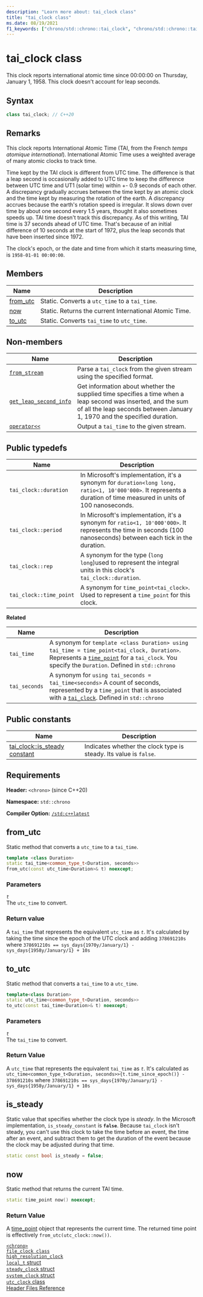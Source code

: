 ```yaml
---
description: "Learn more about: tai_clock class"
title: "tai_clock class"
ms.date: 08/19/2021
f1_keywords: ["chrono/std::chrono::tai_clock", "chrono/std::chrono::tai_clock::now", "chrono/std::chrono::tai_clock::to_utc", "chrono/std::chrono::tai_clock::from_utc", "chrono/std::chrono::tai_clock::is_steady Constant", "std::chrono::tai_clock::get_leap_second_info"]
---
```


# tai_clock class

This clock reports international atomic time since 00:00:00 on Thursday, January 1, 1958. This clock doesn't account for leap seconds.

## Syntax

```cpp
class tai_clock; // C++20
```

## Remarks

This clock reports International Atomic Time (TAI, from the French *temps atomique international*). International Atomic Time uses a weighted average of many atomic clocks to track time.

Time kept by the TAI clock is different from UTC time. The difference is that a leap second is occasionally added to UTC time to keep the difference between UTC time and UT1 (solar time) within +- 0.9 seconds of each other. A discrepancy gradually accrues between the time kept by an atomic clock and the time kept by measuring the rotation of the earth. A discrepancy accrues because the earth's rotation speed is irregular. It slows down over time by about one second every 1.5 years, thought it also sometimes speeds up. TAI time doesn't track this discrepancy. As of this writing, TAI time is 37 seconds ahead of UTC time. That's because of an initial difference of 10 seconds at the start of 1972, plus the leap seconds that have been inserted since 1972.

The clock's epoch, or the date and time from which it starts measuring time, is `1958-01-01 00:00:00`.

## Members

|Name|Description|
|----------|-----------------|
|[from_utc](#from_utc)| Static. Converts a `utc_time` to a `tai_time`.|
|[now](#now)| Static. Returns the current International Atomic Time. |
|[to_utc](#to_utc)| Static. Converts `tai_time` to `utc_time`.|

## Non-members

| Name | Description |
|--|--|
| [`from_stream`](chrono-functions.md#std-chrono-from-stream) | Parse a `tai_clock` from the given stream using the specified format. |
| [`get_leap_second_info`](chrono-functions.md#std-chrono-get-leap-second-info) | Get information about whether the supplied time specifies a time when a leap second was inserted, and the sum of all the leap seconds between January 1, 1970 and the specified duration. |
| [`operator<<`](chrono-operators.md#op_left_shift) | Output a `tai_time` to the given stream. |

## Public typedefs

|Name|Description|
|----------|-----------------|
|`tai_clock::duration`|In Microsoft's implementation, it's a synonym for `duration<long long, ratio<1, 10'000'000>`. It represents a duration of time measured in units of 100 nanoseconds.|
|`tai_clock::period`| In Microsoft's implementation, it's a synonym for `ratio<1, 10'000'000>`. It represents the time in seconds (100 nanoseconds) between each tick in the duration.|
|`tai_clock::rep`|A synonym for the type (`long long`)used to represent the integral units in this clock's `tai_clock::duration`. |
|`tai_clock::time_point`|A synonym for `time_point<tai_clock>`. Used to represent a `time_point` for this clock.|

**Related**

|Name|Description|
|----------|-----------------|
|`tai_time`|A synonym for `template <class Duration> using tai_time = time_point<tai_clock, Duration>`. Represents a [`time_point`](time-point-class.md) for a `tai_clock`. You specify the `Duration`. Defined in `std::chrono`|
|`tai_seconds`|A synonym for `using tai_seconds = tai_time<seconds>` A count of seconds, represented by a `time_point` that is associated with a [`tai_clock`](tai-clock-class.md). Defined in `std::chrono`|

## Public constants

|Name|Description|
|----------|-----------------|
|[tai_clock::is_steady constant](#is_steady_constant)|Indicates whether the clock type is steady. Its value is `false`.|

## Requirements

**Header:** `<chrono>` (since C++20)

**Namespace:** `std::chrono`

**Compiler Option:** [`/std:c++latest`](../build/reference/std-specify-language-standard-version.md)

## <a name="from_utc"></a> from_utc

Static method that converts a `utc_time` to a `tai_time`.

```cpp
template <class Duration>
static tai_time<common_type_t<Duration, seconds>>
from_utc(const utc_time<Duration>& t) noexcept;
```

### Parameters

*`t`*\
The `utc_time` to convert.

### Return value

A `tai_time` that represents the equivalent `utc_time` as *`t`*. It's calculated by taking the time since the epoch of the UTC clock and adding `378691210s` where `378691210s == sys_days{1970y/January/1} - sys_days{1958y/January/1} + 10s`

## <a name="to_utc"></a> to_utc

Static method that converts a `tai_time` to a `utc_time`.

```cpp
template<class Duration>
static utc_time<common_type_t<Duration, seconds>>
to_utc(const tai_time<Duration>& t) noexcept;
```

### Parameters

*`t`*\
The `tai_time` to convert.

### Return Value

A `utc_time` that represents the equivalent `tai_time` as *`t`*. It's calculated as `utc_time<common_type_t<Duration, seconds>>{t.time_since_epoch()} - 378691210s` where `378691210s == sys_days{1970y/January/1} - sys_days{1958y/January/1} + 10s`

## <a name="is_steady_constant"></a> is_steady

Static value that specifies whether the clock type is *steady*. In the Microsoft implementation, `is_steady_constant` is **`false`**. Because `tai_clock` isn't steady, you can't use this clock to take the time before an event, the time after an event, and subtract them to get the duration of the event because the clock may be adjusted during that time.

```cpp
static const bool is_steady = false;
```

## <a name="now"></a> now

Static method that returns the current TAI time.

```cpp
static time_point now() noexcept;
```

### Return Value

A [time_point](../standard-library/time-point-class.md) object that represents the current time. The returned time point is effectively `from_utc(utc_clock::now())`.

[`<chrono>`](chrono.md)\
[`file_clock class`](file-clock-class.md)\
[`high_resolution_clock`](high-resolution-clock-struct.md)\
[`local_t` struct](local_t.md)\
[`steady_clock` struct](steady-clock-struct.md)\
[`system_clock` struct](system-clock-structure.md)\
[`utc_clock` class](utc-clock-class.md)\
[Header Files Reference](cpp-standard-library-header-files.md)